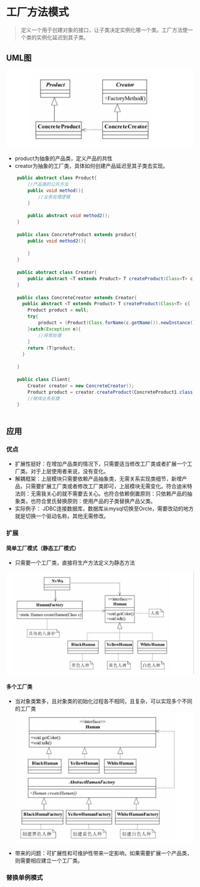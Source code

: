 # 工厂方法模式

> 定义一个用于创建对象的接口，让子类决定实例化哪一个类。工厂方法使一个类的实例化延迟到其子类。

## UML图

![-w560](media/15524554993455.jpg)

* product为抽象的产品类，定义产品的共性
* creator为抽象的工厂类，具体如何创建产品延迟至其子类去实现。

```java
    public abstract class Product{
        //产品类的公共方法
        public void method(){
            //业务处理逻辑
        }
        
        public abstract void method2();
    }
    
    public class ConcreteProduct extends product{
        public void method2(){
        
        }
    }
    
    public abstract class Creator{
        public abstract <T extends Product> T createProduct(Class<T> c);
    }
    
    public class ConcreteCreator extends Creator{
      public abstract <T extends Product> T createProduct(Class<T> c{
        Product product = null;
        try{
            product = (Product)Class.forName(c.getName()).newInstance();
        }catch(Exception e){
            //异常处理
        }
        return (T)product;
      }

    }
    
    public class Client{
        Creator creator = new ConcreteCreator();
        Product product = creator.createProduct(ConcreteProduct1.class);
        //继续业务处理
    }
    
```

## 应用
### 优点
* 扩展性挺好：在增加产品类的情况下，只需要适当修改工厂类或者扩展一个工厂类。对于上层使用者来说，没有变化。
* 解耦框架：上层模块只需要依赖产品抽象类，无需关系实现类细节，新增产品，只需要扩展工厂类或者修改工厂类即可，上层模块无需变化。符合迪米特法则：无需我关心的就不需要去关心。也符合依赖倒置原则：只依赖产品的抽象类，也符合里氏替换原则：使用产品的子类替换产品父类。
* 实际例子： JDBC连接数据库，数据库从mysql切换至Orcle，需要改动的地方就是切换一个驱动名称，其他无需修改。


### 扩展
#### 简单工厂模式（静态工厂模式）
* 只需要一个工厂类，直接将生产方法定义为静态方法

![-w753](media/UML_简单工厂方法.jpg)

#### 多个工厂类

* 当对象类繁多，且对象类的初始化过程各不相同，且复杂，可以实现多个不同的工厂类
![-w658](media/UML_多个工厂类.jpg)

* 带来的问题：可扩展性和可维护性带来一定影响，如果需要扩展一个产品类，则需要相应建立一个工厂类。

### 替换单例模式


